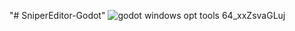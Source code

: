 "# SniperEditor-Godot" 
![godot windows opt tools 64_xxZsvaGLuj](https://user-images.githubusercontent.com/74971931/200126289-0d0f7ca9-3113-43ad-803c-e7aa0efa9716.gif)
